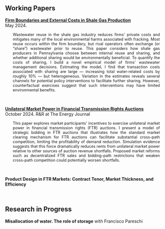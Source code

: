 <!-- ---
title: Research in progress
--- -->


&nbsp;

## Working Papers

[__Firm Boundaries and External Costs in Shale Gas Production__](papers/wastewater.pdf)
<br>
May 2024.

<div style="font-size: 0.9em; margin-left: 25px; text-align: justify;">
Wastewater reuse in the shale gas industry reduces firms' private costs and mitigates many of the local environmental harms associated with fracking. Most reuse occurs within the firm boundary, but rival operators often exchange (or “share”) wastewater prior to reuse. This paper considers how shale gas producers in Pennsylvania choose between internal reuse and sharing, and whether additional sharing would be environmentally beneficial. To quantify the costs of sharing, I build a novel empirical model of firms' wastewater management decisions. Estimating the model, I find that transaction costs associated with sharing are large — increasing total water-related costs by roughly 10% — but heterogeneous. Variation in the estimates reveals several channels for potential policy interventions to facilitate further sharing. However, counterfactual exercises suggest that such interventions may have limited environmental benefits.
</div>


&nbsp;


[__Unilateral Market Power in Financial Transmission Rights Auctions__](papers/ftr3.pdf)
<br>
October 2024. R&R at The Energy Journal

<div style="font-size: 0.9em; margin-left: 25px; text-align: justify;">
This paper explores market participants' incentives to exercise unilateral market power in financial transmission rights (FTR) auctions. I present a model of strategic bidding in FTR auctions that illustrates how the standard market clearing mechanism for FTR auctions can facilitate substantial cross-path competition, limiting the profitability of demand reduction. Simulation evidence suggests that this force dramatically reduces rents from unilateral market power relative to other sources of auction revenue shortfalls. Proposed market reforms such as decentralized FTR sales and bidding-path restrictions that weaken cross-path competition could potentially worsen shortfalls.
</div>


&nbsp;


__Product Design in FTR Markets: Contract Tenor, Market Thickness, and Efficiency__

&nbsp;

## Research in Progress

__Misallocation of water. The role of storage__ with Francisco Pareschi